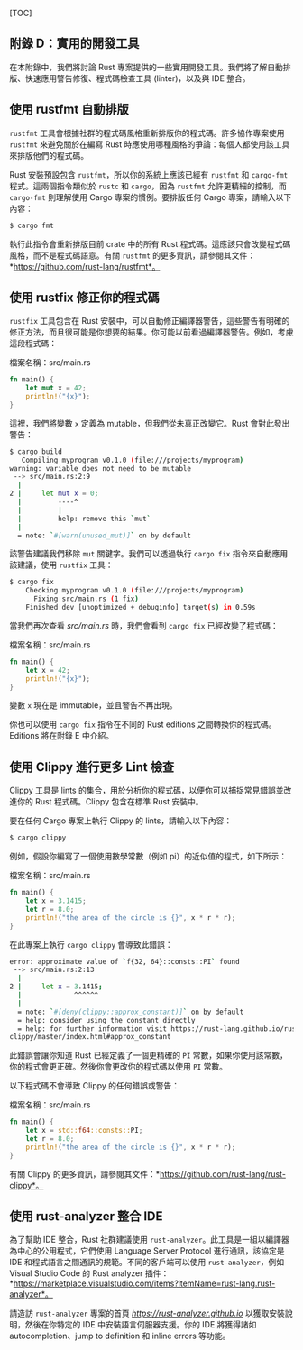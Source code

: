 <!-- DO NOT EDIT THIS FILE.

This file is periodically generated from the content in the `/src/`
directory, so all fixes need to be made in `/src/`.
-->

[TOC]

## 附錄 D：實用的開發工具

在本附錄中，我們將討論 Rust 專案提供的一些實用開發工具。我們將了解自動排版、快速應用警告修復、程式碼檢查工具 (linter)，以及與 IDE 整合。

## 使用 rustfmt 自動排版

`rustfmt` 工具會根據社群的程式碼風格重新排版你的程式碼。許多協作專案使用 `rustfmt` 來避免關於在編寫 Rust 時應使用哪種風格的爭論：每個人都使用該工具來排版他們的程式碼。

Rust 安裝預設包含 `rustfmt`，所以你的系統上應該已經有 `rustfmt` 和 `cargo-fmt` 程式。這兩個指令類似於 `rustc` 和 `cargo`，因為 `rustfmt` 允許更精細的控制，而 `cargo-fmt` 則理解使用 Cargo 專案的慣例。要排版任何 Cargo 專案，請輸入以下內容：

```sh
$ cargo fmt
```

執行此指令會重新排版目前 crate 中的所有 Rust 程式碼。這應該只會改變程式碼風格，而不是程式碼語意。有關 `rustfmt` 的更多資訊，請參閱其文件：*https://github.com/rust-lang/rustfmt*。

## 使用 rustfix 修正你的程式碼

`rustfix` 工具包含在 Rust 安裝中，可以自動修正編譯器警告，這些警告有明確的修正方法，而且很可能是你想要的結果。你可能以前看過編譯器警告。例如，考慮這段程式碼：

檔案名稱：src/main.rs

```rust
fn main() {
    let mut x = 42;
    println!("{x}");
}
```

這裡，我們將變數 `x` 定義為 mutable，但我們從未真正改變它。Rust 會對此發出警告：

```sh
$ cargo build
   Compiling myprogram v0.1.0 (file:///projects/myprogram)
warning: variable does not need to be mutable
 --> src/main.rs:2:9
  |
2 |     let mut x = 0;
  |         ----^
  |         |
  |         help: remove this `mut`
  |
  = note: `#[warn(unused_mut)]` on by default
```

該警告建議我們移除 `mut` 關鍵字。我們可以透過執行 `cargo fix` 指令來自動應用該建議，使用 `rustfix` 工具：

```sh
$ cargo fix
    Checking myprogram v0.1.0 (file:///projects/myprogram)
      Fixing src/main.rs (1 fix)
    Finished dev [unoptimized + debuginfo] target(s) in 0.59s
```

當我們再次查看 *src/main.rs* 時，我們會看到 `cargo fix` 已經改變了程式碼：

檔案名稱：src/main.rs

```rust
fn main() {
    let x = 42;
    println!("{x}");
}
```

變數 `x` 現在是 immutable，並且警告不再出現。

你也可以使用 `cargo fix` 指令在不同的 Rust editions 之間轉換你的程式碼。Editions 將在附錄 E 中介紹。

## 使用 Clippy 進行更多 Lint 檢查

Clippy 工具是 lints 的集合，用於分析你的程式碼，以便你可以捕捉常見錯誤並改進你的 Rust 程式碼。Clippy 包含在標準 Rust 安裝中。

要在任何 Cargo 專案上執行 Clippy 的 lints，請輸入以下內容：

```sh
$ cargo clippy
```

例如，假設你編寫了一個使用數學常數（例如 pi）的近似值的程式，如下所示：

檔案名稱：src/main.rs

```rust
fn main() {
    let x = 3.1415;
    let r = 8.0;
    println!("the area of the circle is {}", x * r * r);
}
```

在此專案上執行 `cargo clippy` 會導致此錯誤：

```sh
error: approximate value of `f{32, 64}::consts::PI` found
 --> src/main.rs:2:13
  |
2 |     let x = 3.1415;
  |             ^^^^^^
  |
  = note: `#[deny(clippy::approx_constant)]` on by default
  = help: consider using the constant directly
  = help: for further information visit https://rust-lang.github.io/rust-
clippy/master/index.html#approx_constant
```

此錯誤會讓你知道 Rust 已經定義了一個更精確的 `PI` 常數，如果你使用該常數，你的程式會更正確。然後你會更改你的程式碼以使用 `PI` 常數。

以下程式碼不會導致 Clippy 的任何錯誤或警告：

檔案名稱：src/main.rs

```rust
fn main() {
    let x = std::f64::consts::PI;
    let r = 8.0;
    println!("the area of the circle is {}", x * r * r);
}
```

有關 Clippy 的更多資訊，請參閱其文件：*https://github.com/rust-lang/rust-clippy*。

## 使用 rust-analyzer 整合 IDE

為了幫助 IDE 整合，Rust 社群建議使用 `rust-analyzer`。此工具是一組以編譯器為中心的公用程式，它們使用 Language Server Protocol 進行通訊，該協定是 IDE 和程式語言之間通訊的規範。不同的客戶端可以使用 `rust-analyzer`，例如 Visual Studio Code 的 Rust analyzer 插件：*https://marketplace.visualstudio.com/items?itemName=rust-lang.rust-analyzer*。

請造訪 `rust-analyzer` 專案的首頁 *https://rust-analyzer.github.io* 以獲取安裝說明，然後在你特定的 IDE 中安裝語言伺服器支援。你的 IDE 將獲得諸如 autocompletion、jump to definition 和 inline errors 等功能。